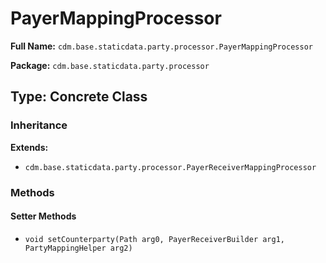 # PayerMappingProcessor

**Full Name:** `cdm.base.staticdata.party.processor.PayerMappingProcessor`

**Package:** `cdm.base.staticdata.party.processor`

## Type: Concrete Class

### Inheritance

**Extends:**
- `cdm.base.staticdata.party.processor.PayerReceiverMappingProcessor`

### Methods

#### Setter Methods

- `void setCounterparty(Path arg0, PayerReceiverBuilder arg1, PartyMappingHelper arg2)`

